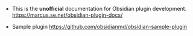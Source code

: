 
- This is the **unofficial** documentation for Obsidian plugin development.
https://marcus.se.net/obsidian-plugin-docs/

- Sample plugin
https://github.com/obsidianmd/obsidian-sample-plugin